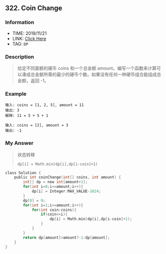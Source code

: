 ## 322. Coin Change

### Information

* TIME: 2019/11/21
* LINK: [Click Here]( https://leetcode-cn.com/problems/coin-change/ )
* TAG: `DP`

### Description

> 给定不同面额的硬币 coins 和一个总金额 amount。编写一个函数来计算可以凑成总金额所需的最少的硬币个数。如果没有任何一种硬币组合能组成总金额，返回 -1。
>

### Example

```text
输入: coins = [1, 2, 5], amount = 11
输出: 3 
解释: 11 = 5 + 5 + 1

输入: coins = [2], amount = 3
输出: -1
```

### My Answer

> 状态转移
>
> `dp[i] = Math.min(dp[i],dp[i-coin]+1)`

```c
class Solution {
    public int coinChange(int[] coins, int amount) {
        int[] dp = new int[amount+1];
        for(int i=0;i<=amount;i++){
            dp[i] = Integer.MAX_VALUE-1024;
        }
        dp[0] = 0;
        for(int i=1;i<=amount;i++){
            for(int coin:coins){
                if(coin<=i){
                    dp[i] = Math.min(dp[i],dp[i-coin]+1);
                }
            }
        }
        return dp[amount]>amount?-1:dp[amount];
    }
}
```

